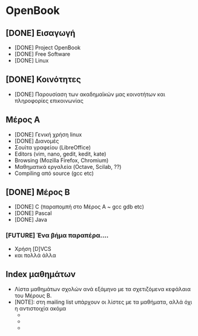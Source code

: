 OpenBook
========

[DONE] Εισαγωγή
--------
 * [DONE] Project OpenBook
 * [DONE] Free Software
 * [DONE] Linux

[DONE] Κοινότητες
----------
 * [DONE] Παρουσίαση των ακαδημαϊκών μας κοινοτήτων και πληροφορίες επικοινωνίας

Μέρος Α
-------
 * [DONE] Γενική χρήση linux
 * [DONE] Διανομές
 * Σουίτα γραφείου (LibreOffice)
 * Editors (vim, nano, gedit, kedit, kate)
 * Browsing (Mozilla Firefox, Chromium)
 * Μαθηματικά εργαλεία (Octave, Scilab, ??)
 * Compiling από source (gcc etc)

[DONE] Μέρος Β
-------
 * [DONE] C (παραπομπή στο Μέρος Α ~ gcc gdb etc)
 * [DONE] Pascal
 * [DONE] Java

### [FUTURE] Ένα βήμα παραπέρα....
 * Χρήση [D]VCS
 * και πολλά άλλα

Index μαθημάτων
---------------
 * Λίστα μαθημάτων σχολών ανά εξάμηνο με τα σχετιζόμενα κεφάλαια του Μέρους Β.
 * [NOTE]: στη mailing list υπάρχουν οι λίστες με τα μαθήματα, αλλά όχι η αντιστοιχία ακόμα
   - [AUEB]: http://foss.aueb.gr/pipermail/faa/2010-October/000045.html
   - [ΣΕΜΦΕ|ΣΗΜΜΥ]: http://foss.aueb.gr/pipermail/faa/2010-October/000046.html
   - [UOA]: http://foss.aueb.gr/pipermail/faa/2010-November/000051.html


